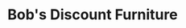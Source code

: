 ---
title: "Bob's Discount Furniture"
url: /springfield/bobs-discount-furniture/
shop: furniture
---